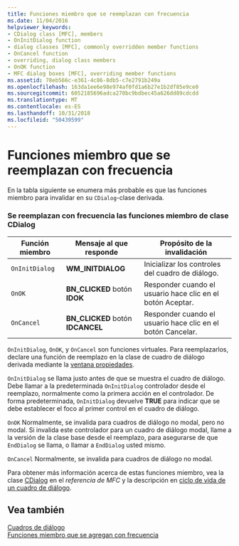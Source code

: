 ```yaml
---
title: Funciones miembro que se reemplazan con frecuencia
ms.date: 11/04/2016
helpviewer_keywords:
- CDialog class [MFC], members
- OnInitDialog function
- dialog classes [MFC], commonly overridden member functions
- OnCancel function
- overriding, dialog class members
- OnOK function
- MFC dialog boxes [MFC], overriding member functions
ms.assetid: 78eb566c-e361-4c86-8db5-c7e2791b249a
ms.openlocfilehash: 163da1ee6e98e974af0fd1a6b27e1b2df85e9ce0
ms.sourcegitcommit: 6052185696adca270bc9bdbec45a626dd89cdcdd
ms.translationtype: MT
ms.contentlocale: es-ES
ms.lasthandoff: 10/31/2018
ms.locfileid: "50439599"
---
```

# <a name="commonly-overridden-member-functions"></a>Funciones miembro que se reemplazan con frecuencia

En la tabla siguiente se enumera más probable es que las funciones miembro para invalidar en su `CDialog`-clase derivada.

### <a name="commonly-overridden-member-functions-of-class-cdialog"></a>Se reemplazan con frecuencia las funciones miembro de clase CDialog

|Función miembro|Mensaje al que responde|Propósito de la invalidación|
|---------------------|----------------------------|-----------------------------|
|`OnInitDialog`|**WM_INITDIALOG**|Inicializar los controles del cuadro de diálogo.|
|`OnOK`|**BN_CLICKED** botón **IDOK**|Responder cuando el usuario hace clic en el botón Aceptar.|
|`OnCancel`|**BN_CLICKED** botón **IDCANCEL**|Responder cuando el usuario hace clic en el botón Cancelar.|

`OnInitDialog`, `OnOK`, y `OnCancel` son funciones virtuales. Para reemplazarlos, declare una función de reemplazo en la clase de cuadro de diálogo derivada mediante la [ventana propiedades](/visualstudio/ide/reference/properties-window).

`OnInitDialog` se llama justo antes de que se muestra el cuadro de diálogo. Debe llamar a la predeterminada `OnInitDialog` controlador desde el reemplazo, normalmente como la primera acción en el controlador. De forma predeterminada, `OnInitDialog` devuelve **TRUE** para indicar que se debe establecer el foco al primer control en el cuadro de diálogo.

`OnOK` Normalmente, se invalida para cuadros de diálogo no modal, pero no modal. Si invalida este controlador para un cuadro de diálogo modal, llame a la versión de la clase base desde el reemplazo, para asegurarse de que `EndDialog` se llama, o llamar a `EndDialog` usted mismo.

`OnCancel` Normalmente, se invalida para cuadros de diálogo no modal.

Para obtener más información acerca de estas funciones miembro, vea la clase [CDialog](../mfc/reference/cdialog-class.md) en el *referencia de MFC* y la descripción en [ciclo de vida de un cuadro de diálogo](../mfc/life-cycle-of-a-dialog-box.md).

## <a name="see-also"></a>Vea también

[Cuadros de diálogo](../mfc/dialog-boxes.md)<br/>
[Funciones miembro que se agregan con frecuencia](../mfc/commonly-added-member-functions.md)
